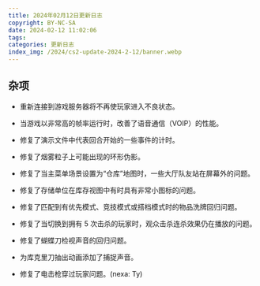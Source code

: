 ```yaml
---
title: 2024年02月12日更新日志
copyright: BY-NC-SA
date: 2024-02-12 11:02:06
tags:
categories: 更新日志
index_img: /2024/cs2-update-2024-2-12/banner.webp
---
```


## 杂项

- 重新连接到游戏服务器将不再使玩家进入不良状态。

- 当游戏以非常高的帧率运行时，改善了语音通信（VOIP）的性能。

- 修复了演示文件中代表回合开始的一些事件的计时。

- 修复了烟雾粒子上可能出现的环形伪影。

- 修复了当主菜单场景设置为“仓库”地图时，一些大厅队友站在屏幕外的问题。

- 修复了存储单位在库存视图中有时具有非常小图标的问题。

- 修复了匹配到有优先模式、竞技模式或搭档模式时的物品洗牌回归问题。

- 修复了当切换到拥有 5 次击杀的玩家时，观众击杀连杀效果仍在播放的问题。

- 修复了蝴蝶刀检视声音的回归问题。

- 为库克里刀抽出动画添加了捕捉声音。

- 修复了电击枪穿过玩家问题。(nexa: Ty)
